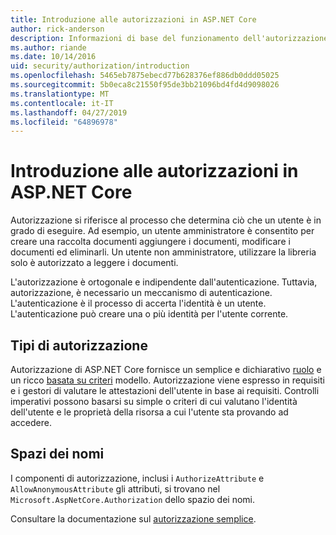 ```yaml
---
title: Introduzione alle autorizzazioni in ASP.NET Core
author: rick-anderson
description: Informazioni di base del funzionamento dell'autorizzazione nelle App ASP.NET Core e l'autorizzazione.
ms.author: riande
ms.date: 10/14/2016
uid: security/authorization/introduction
ms.openlocfilehash: 5465eb7875ebecd77b628376ef886db0ddd05025
ms.sourcegitcommit: 5b0eca8c21550f95de3bb21096bd4fd4d9098026
ms.translationtype: MT
ms.contentlocale: it-IT
ms.lasthandoff: 04/27/2019
ms.locfileid: "64896978"
---
```

# <a name="introduction-to-authorization-in-aspnet-core"></a>Introduzione alle autorizzazioni in ASP.NET Core

<a name="security-authorization-introduction"></a>

Autorizzazione si riferisce al processo che determina ciò che un utente è in grado di eseguire. Ad esempio, un utente amministratore è consentito per creare una raccolta documenti aggiungere i documenti, modificare i documenti ed eliminarli. Un utente non amministratore, utilizzare la libreria solo è autorizzato a leggere i documenti.

L'autorizzazione è ortogonale e indipendente dall'autenticazione. Tuttavia, autorizzazione, è necessario un meccanismo di autenticazione. L'autenticazione è il processo di accerta l'identità è un utente. L'autenticazione può creare una o più identità per l'utente corrente.

## <a name="authorization-types"></a>Tipi di autorizzazione

Autorizzazione di ASP.NET Core fornisce un semplice e dichiarativo [ruolo](xref:security/authorization/roles) e un ricco [basata su criteri](xref:security/authorization/policies) modello. Autorizzazione viene espresso in requisiti e i gestori di valutare le attestazioni dell'utente in base ai requisiti. Controlli imperativi possono basarsi su simple o criteri di cui valutano l'identità dell'utente e le proprietà della risorsa a cui l'utente sta provando ad accedere.

## <a name="namespaces"></a>Spazi dei nomi

I componenti di autorizzazione, inclusi i `AuthorizeAttribute` e `AllowAnonymousAttribute` gli attributi, si trovano nel `Microsoft.AspNetCore.Authorization` dello spazio dei nomi.

Consultare la documentazione sul [autorizzazione semplice](xref:security/authorization/simple).
